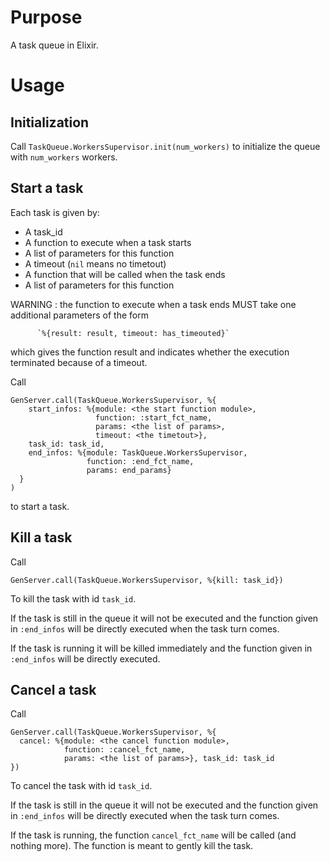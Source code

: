 # Purpose
A task queue in Elixir.

# Usage

## Initialization
Call `TaskQueue.WorkersSupervisor.init(num_workers)` to initialize the queue with
`num_workers` workers.

## Start a task
Each task is given by:
  * A task_id
  * A function to execute when a task starts
  * A list of parameters for this function
  * A timeout (`nil` means no timetout)
  * A function that will be called when the task ends
  * A list of parameters for this function

WARNING : the function to execute when a task ends MUST take one additional parameters
          of the form 
          
          `%{result: result, timeout: has_timeouted}` 
          
which gives the function result and indicates whether the execution terminated because of a timeout.

Call
````iex
GenServer.call(TaskQueue.WorkersSupervisor, %{
    start_infos: %{module: <the start function module>,
                   function: :start_fct_name,
                   params: <the list of params>,
                   timeout: <the timetout>},
    task_id: task_id,
    end_infos: %{module: TaskQueue.WorkersSupervisor,
                 function: :end_fct_name,
                 params: end_params}
  }
)
````
to start a task.

## Kill a task
Call
````iex
GenServer.call(TaskQueue.WorkersSupervisor, %{kill: task_id})
````
To kill the task with id `task_id`.

If the task is still in the queue it will not be executed and the function
given in `:end_infos` will be directly executed when the task turn comes.

If the task is running it will be killed immediately and the function
given in `:end_infos` will be directly executed.


## Cancel a task
Call
````iex
GenServer.call(TaskQueue.WorkersSupervisor, %{
  cancel: %{module: <the cancel function module>,
            function: :cancel_fct_name,
            params: <the list of params>}, task_id: task_id
})
````
To cancel the task with id `task_id`.

If the task is still in the queue it will not be executed and the function
given in `:end_infos` will be directly executed when the task turn comes.

If the task is running, the function `cancel_fct_name` will be called
(and nothing more). The function is meant to gently kill the task.
